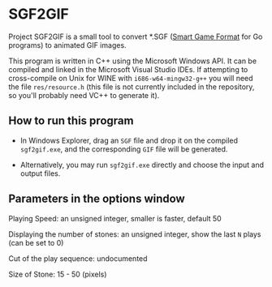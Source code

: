 # SGF2GIF
Project SGF2GIF is a small tool to convert *.SGF ([Smart Game Format](https://en.wikipedia.org/wiki/Smart_Game_Format) for Go programs) to animated GIF images.

This program is written in C++ using the Microsoft Windows API.  It can be compiled and linked in the Microsoft Visual Studio IDEs.  If attempting to cross-compile on Unix for WINE with `i686-w64-mingw32-g++` you will need the file `res/resource.h` (this file is not currently included in the repository, so you'll probably need VC++ to generate it).

## How to run this program

* In Windows Explorer, drag an `SGF` file and drop it on the compiled `sgf2gif.exe`, and the corresponding `GIF` file will be generated.

* Alternatively, you may run `sgf2gif.exe` directly and choose the input and output files.

## Parameters in the options window

Playing Speed: an unsigned integer, smaller is faster, default 50
    
Displaying the number of stones: an unsigned integer, show the last `N` plays (can be set to 0)
    
Cut of the play sequence: undocumented
   
Size of Stone: 15 - 50 (pixels)
 
